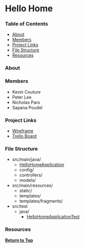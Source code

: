 # Hello Home <a name="top"></a>

### Table of Contents
* [About](#about)
* [Members](#members)
* [Project Links](#pLinks)
* [File Structure](#files)
* [Resources](#resources)

### About <a name="about"></a>


### Members <a name="members"></a>
* Kevin Couture
* Peter Lee
* Nicholas Paro
* Sapana Poudel

### Project Links <a name="pLinks"></a>
* [Wireframe](https://app.moqups.com/RQTQyO8RUn/view/page/ad64222d5)
* [Trello Board](https://trello.com/b/FJsnmXIV/kenipesa)

### File Structure <a name="files"></a>
* src/main/java/
    * [HelloHomeApplication](./src/main/java/com/kenipesa/helloHome/HelloHomeApplication.java)
    * config/
    * controllers/
    * models/
* src/main/resources/
    * static/
    * templates/
    * templates/fragments/
* src/test
  * java/
    * [HelloHomeApplicationTest](./src/test/java/com/kenipesa/helloHome/HelloHomeApplicationTest.java)

### Resources <a name="resources"></a>


**[Return to Top](#top)**